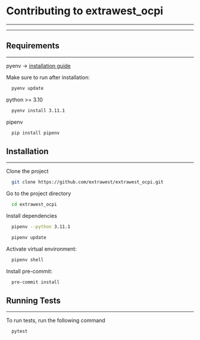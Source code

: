 
# Contributing to extrawest_ocpi

---

---

## Requirements

---

pyenv -> [installation guide](https://brain2life.hashnode.dev/how-to-install-pyenv-python-version-manager-on-ubuntu-2004)

Make sure to run after installation:
```bash
  pyenv update
```

python >= 3.10
```bash
  pyenv install 3.11.1
```

pipenv
```bash
  pip install pipenv
```


## Installation

---

Clone the project

```bash
  git clone https://github.com/extrawest/extrawest_ocpi.git
```

Go to the project directory

```bash
  cd extrawest_ocpi
```

Install dependencies

```bash
  pipenv --python 3.11.1
```

```bash
  pipenv update
```

Activate virtual environment:
```bash
  pipenv shell
```

Install pre-commit:
```bash
  pre-commit install
```


## Running Tests

---

To run tests, run the following command

```bash
  pytest
```

